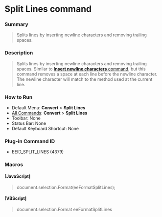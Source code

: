 # Split Lines command

### Summary

> Splits lines by inserting newline characters and removing trailing spaces.

### Description

> Splits lines by inserting newline characters and removing trailing spaces. Similar to [**Insert newline characters** command](insert_cr_wrap), but this command removes a space at each line before the newline character. The newline character will
> match to the method used at the current line.

### How to Run

- Default Menu: **Convert** \> **Split Lines**
- [All Commands](../tools/all_commands): **Convert** \> **Split Lines**
- Toolbar: None
- Status Bar: None
- Default Keyboard Shortcut: None

### Plug-in Command ID

- EEID\_SPLIT\_LINES (4379)

### Macros

#### \[JavaScript\]

> document.selection.Format(eeFormatSplitLines);

#### \[VBScript\]

> document.selection.Format eeFormatSplitLines
